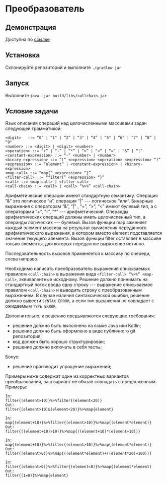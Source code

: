 # Преобразователь
## Демонстрация
Доступна по [ссылке](http://cromtus.ru/jb/callchain)
## Установка
Склонируйте репозиторий и выполните `./gradlew jar`
## Запуск
Выполните `java -jar build/libs/callchain.jar`
## Условие задачи
Язык описания операций над целочисленными массивами задан следующей грамматикой:

```
<digit>   ::= “0” | “1" | “2” | “3" | “4” | “5" | “6” | “7" | “8” | “9"
<number> ::= <digit> | <digit> <number>
<operation> ::= “+” | “-” | “*” | “>” | “<” | “=” | “&” | “|”
<constant-expression> ::= “-” <number> | <number>
<binary-expression> ::= “(” <expression> <operation> <expression> “)”
<expression> ::= “element” | <constant-expression> | <binary-expression>
<map-call> ::= “map{” <expression> “}”
<filter-call> ::= “filter{” <expression> “}”
<call> ::= <map-call> | <filter-call>
<call-chain> ::= <call> | <call> “%>%” <call-chain>
```
Арифметические операции имеют стандартную семантику. Операция “&” это логическое “и”, операция “|” --- логическое “или“. Бинарные выражения с операторам “&”, “|” , “=”, “>”, “<” имеют булевый тип, а с операторами “+”, “-”, “*” --- арифметический. Операнды арифметических операций должны иметь целочисленный тип, а операнды логических --- булевый. Вызов функции map заменяет каждый элемент массива на результат вычисления переданного арифметического выражения, в котором вместо element подставляется значение текущего элемента. Вызов функции filter оставляет в массиве только элементы, для которых переданное выражение истинно.

Последовательность вызовов применяется к массиву по очереди, слева направо.

Необходимо написать преобразователь выражений описываемых правилом `<call-chain>` в выражения вида `<filter-call> “%>%” <map-call>`, эквивалентные исходному. Решение должно принимать на стандартный поток ввода одну строку --- выражение описываемое правилом `<call-chain>` и выводить строку с преобразованным выражением. В случае наличия синтаксической ошибки, решение должно вывести `SYNTAX ERROR`, а если тип выражения не совпадает c ожидаемым `TYPE ERROR`.

Дополнительно, к решению предъявляются следующие требования:

- решение должно быть выполнено на языке Java или Kotlin;
- решение должно быть оформлено в виде публичного git репозитория;
- код должен быть хорошо структурирован;
- решение должно включать в себя тесты;

Бонус:

- решение производит упрощение выражений;

Примеры ниже содержат один из корректных вариантов преобразования, ваш вариант не обязан совпадать с предложенным. Примеры:

```
In:
filter{(element>10)}%>%filter{(element<20)}
Out:
filter{(element>10)&(element<20)}%>%map{element}
```
```
In:
map{(element+10)}%>%filter{(element>10)}%>%map{(element*element)}
Out:
filter{((element+10)>10)}%>%map{((element+10)*(element+10))}
```
```
In:
map{(element+10)}%>%filter{(element>10)}%>%map{(element*element)}
Out:
filter{(element>0)}%>%map{((element*element)+((element*20)+100))}
```
```
In:
filter{(element>0)}%>%filter{(element<0)}%>%map{(element*element)
Out:
filter{(1=0)}%>%map{element}
```
